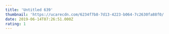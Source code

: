 ```yaml
---
title: 'Untitled 639'
thumbnail: 'https://ucarecdn.com/6234f7b8-7d13-4223-b064-7c2630fa88f0/'
date: 2019-06-14T07:26:51.000Z
rating: 1
---
```

